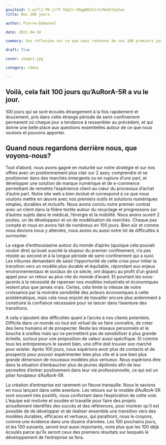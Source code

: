 ```yaml
---
gsuiteid: 1-uo7lJ-PK-jrYT-VdpIr-UOggBEUnJrkrRm2Glbyhwo
title: Nos 100 jours

author: Pierre-Emmanuel

date: 2021-04-18

summary: Une réflexion sur ce que nous retenons de ces 100 premiers jours. 

draft: True

cover: image1.jpg

category: idées

---
```


Voilà, cela fait 100 jours qu’AuRorA-5R a vu le jour.
-----------------------------------------------------

100 jours qui se sont écoulés étrangement à la fois rapidement et doucement, pris dans cette étrange période de semi-confinement permanent où chaque jour a tendance à ressembler au précédent, et qui donne une belle place aux questions essentielles autour de ce que nous voulons et pouvons apporter.

Quand nous regardons derrière nous, que voyons-nous?
----------------------------------------------------

Tout d’abord, nous avons gagné en maturité sur notre stratégie et sur nos offres avec un positionnement plus clair sur 2 axes; comprendre et se positionner dans des marchés émergents ou en rupture d’une part, et développer une solution de marque numérique et de e-commerce permettant de remettre l’expérience client au cœur du processus d’achat d’autre part. Notre site web a bien évolué et correspond à ce que nous voulons mettre en œuvre avec nos premiers outils et solutions numériques simples, durables et inclusifs. Nous avons conclu notre premier contrat avec un client dans la filière textile autour du recyclage et progressons sur d’autres sujets dans le médical, l’énergie et la mobilité. Nous avons ouvert 2 postes, un de développeur et un de modélisation de marchés. Chaque pas compte et nous en avons fait de nombreux en 100 jours. Bien sûr et comme nous devions nous y attendre, nous avons eu aussi notre lot de difficultés à surmonter. 

La vague d’enthousiasme autour du monde d’après (quoique cela pouvait vouloir dire) qu’avait suscité la stupeur du premier confinement, n’a pas résisté au second et à la longue période de semi-confinement qui a suivi. Les tribunes demandant de saisir l’opportunité de cette crise pour initier la transition vers un modèle plus durable et équitable, répondant aux enjeux environnementaux et sociaux de ce siècle, ont disparu au profit d’un grand appel pour un retour au plus vite du monde d’avant. Et pourtant les sous-jacents à la nécessité de repenser nos modèles industriels et économiques restent plus que jamais vrais. Certes, cela limite la vitesse de notre croissance par la moindre sensibilité des acteurs économiques à cette problématique, mais cela nous enjoint de travailler encore plus ardemment à construire la confiance nécessaire pour se lancer dans l’aventure des transitions.

A cela s'ajoutent des difficultés quant à l’accès à nos clients potentiels. Difficile dans un monde où tout est virtuel de se faire connaître, de créer des liens humains et de prospecter. Reste les réseaux personnels et le bouche à oreilles mais qui ne permettent pas de sensibiliser à plus grande échelle, surtout pour une proposition de valeur aussi spécifique. Et comme tous les entrepreneurs le savent bien, une offre doit trouver son marché pour exister. Après 100 jours, nous espérions avoir plus de contacts et de prospects pour pouvoir expérimenter bien plus vite et à une bien plus grande dimension de nouveaux modèles plus vertueux. Nous espérions être dans la situation d’embaucher plus de jeunes diplômés afin de leur permettre d’entrer positivement dans leur vie professionnelle, ce qui est un pilier fondateur d’AuRorA-5R.

La création d’entreprise est rarement un fleuve tranquille. Nous le savions en nous lançant dans cette aventure. Les retours sur le modèle d’AuRorA-5R sont souvent très positifs, nous confortant dans l’exploration de cette voie. L’équipe est motivée et soudée et travaille pour faire des projets actuellement identifiés des succès et des références, pour montrer qu’il est possible de de développer et de réaliser ensemble une transition vers des modèles durables, efficaces et vertueux, qui paraîtront, nous le croyons, comme une évidence dans une dizaine d’années. Les 100 prochains jours, et les 100 suivants, seront tout aussi importants, voire plus que les 100 déjà écoulés parce qu’ils seront ceux des premiers résultats sur lesquels le développement de l’entreprise se fera.

